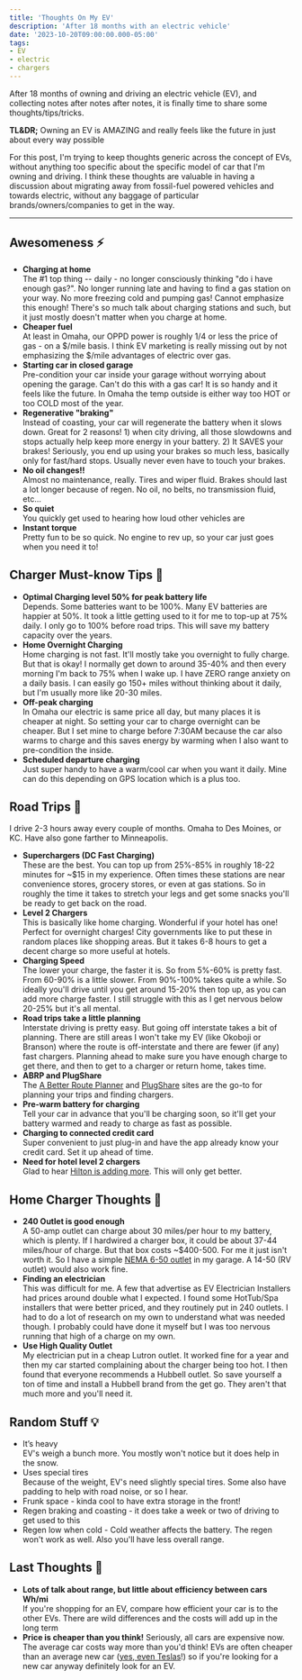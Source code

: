 ```yaml
---
title: 'Thoughts On My EV'
description: 'After 18 months with an electric vehicle'
date: '2023-10-20T09:00:00.000-05:00'
tags:
- EV
- electric
- chargers
---
```


After 18 months of owning and driving an electric vehicle (EV), and collecting notes after notes after notes,
it is finally time to share some thoughts/tips/tricks.

**TL&DR;** Owning an EV is AMAZING and really feels like the future in just about every way possible

For this post, I'm trying to keep thoughts generic across the concept of EVs, without anything too specific about
the specific model of car that I'm owning and driving. I think these thoughts are valuable in having a discussion
about migrating away from fossil-fuel powered vehicles and towards electric, without any baggage of particular
brands/owners/companies to get in the way.

---

## Awesomeness ⚡️
- **Charging at home**️  
The #1 top thing -- daily - no longer consciously thinking "do i have enough gas?". No longer running late and having
to find a gas station on your way. No more freezing cold and pumping gas! Cannot emphasize this enough! There's so much 
talk about charging stations and such, but it just mostly doesn't matter when you charge at home.
- **Cheaper fuel**  
At least in Omaha, our OPPD power is roughly 1/4 or less the price of gas - on a $/mile basis. I think EV marketing
is really missing out by not emphasizing the $/mile advantages of electric over gas.
- **Starting car in closed garage**  
Pre-condition your car inside your garage without worrying about opening the garage. Can't do this with a gas car!
It is so handy and it feels like the future. In Omaha the temp outside is either way too HOT or too COLD most of the year.
- **Regenerative "braking"**  
Instead of coasting, your car will regenerate the battery when it slows down. Great for 2 reasons! 1) when city driving,
all those slowdowns and stops actually help keep more energy in your battery. 2) It SAVES your brakes! Seriously,
you end up using your brakes so much less, basically only for fast/hard stops. Usually never even have to touch your brakes.
- **No oil changes‼️**  
Almost no maintenance, really. Tires and wiper fluid. Brakes should last a lot longer because of regen. No oil, no belts,
no transmission fluid, etc...
- **So quiet**  
You quickly get used to hearing how loud other vehicles are
- **Instant torque**  
Pretty fun to be so quick. No engine to rev up, so your car just goes when you need it to!

## Charger Must-know Tips 🔌
- **Optimal Charging level 50% for peak battery life**  
Depends. Some batteries want to be 100%. Many EV batteries are happier at 50%. It took a little getting used to it for
me to top-up at 75% daily. I only go to 100% before road trips. This will save my battery capacity over the years.
- **Home Overnight Charging**  
Home charging is not fast. It'll mostly take you overnight to fully charge. But that is okay! I normally get down to around
35-40% and then every morning I'm back to 75% when I wake up. I have ZERO range anxiety on a daily basis. I can easily go
150+ miles without thinking about it daily, but I'm usually more like 20-30 miles.
- **Off-peak charging**  
In Omaha our electric is same price all day, but many places it is cheaper at night. So setting your car to charge overnight
can be cheaper. But I set mine to charge before 7:30AM because the car also warms to charge and this saves energy by
warming when I also want to pre-condition the inside.
- **Scheduled departure charging**  
Just super handy to have a warm/cool car when you want it daily. Mine can do this depending on GPS location which is a plus too.

## Road Trips 🌄
I drive 2-3 hours away every couple of months. Omaha to Des Moines, or KC. Have also gone farther to Minneapolis. 
- **Superchargers (DC Fast Charging)**  
These are the best. You can top up from 25%-85% in roughly 18-22 minutes for ~$15 in my experience. Often times these stations
are near convenience stores, grocery stores, or even at gas stations. So in roughly the time it takes to stretch your
legs and get some snacks you'll be ready to get back on the road.
- **Level 2 Chargers**  
This is basically like home charging. Wonderful if your hotel has one! Perfect for overnight charges! City governments like
to put these in random places like shopping areas. But it takes 6-8 hours to get a decent charge so more useful at hotels.
- **Charging Speed**  
The lower your charge, the faster it is. So from 5%-60% is pretty fast. From 60-90% is a little slower. From 90%-100% takes
quite a while. So ideally you'll drive until you get around 15-20% then top up, as you can add more charge faster. I still
struggle with this as I get nervous below 20-25% but it's all mental.
- **Road trips take a little planning**  
Interstate driving is pretty easy. But going off interstate takes a bit of planning. There are still areas I won't take
my EV (like Okoboji or Branson) where the route is off-interstate and there are fewer (if any) fast chargers. Planning
ahead to make sure you have enough charge to get there, and then to get to a charger or return home, takes time.
- **ABRP and PlugShare**  
The [A Better Route Planner](https://abetterrouteplanner.com) and [PlugShare](https://www.plugshare.com) sites are the go-to
for planning your trips and finding chargers.
- **Pre-warm battery for charging**  
Tell your car in advance that you'll be charging soon, so it'll get your battery warmed and ready to charge as fast as possible.
- **Charging to connected credit card**  
Super convenient to just plug-in and have the app already know your credit card. Set it up ahead of time.
- **Need for hotel level 2 chargers**  
Glad to hear [Hilton is adding more](https://stories.hilton.com/releases/hilton-to-install-up-to-20000-tesla-universal-wall-connectors-at-2000-hotels).
This will only get better.

## Home Charger Thoughts 🔋
- **240 Outlet is good enough**  
A 50-amp outlet can charge about 30 miles/per hour to my battery, which is plenty. If I hardwired a charger box, it could
be about 37-44 miles/hour of charge. But that box costs ~$400-500. For me it just isn't worth it. So I have a simple 
[NEMA 6-50 outlet](https://a.co/d/5U4iUOH) in my garage. A 14-50 (RV outlet) would also work fine.
- **Finding an electrician**  
This was difficult for me. A few that advertise as EV Electrician Installers had prices around double what I expected.
I found some HotTub/Spa installers that were better priced, and they routinely put in 240 outlets. I had to do a lot
of research on my own to understand what was needed though. I probably could have done it myself but I was too nervous
running that high of a charge on my own.
- **Use High Quality Outlet**  
My electrician put in a cheap Lutron outlet. It worked fine for a year and then my car started complaining about the
charger being too hot. I then found that everyone recommends a Hubbell outlet. So save yourself a ton of time and
install a Hubbell brand from the get go. They aren't that much more and you'll need it.

## Random Stuff 💡
- It’s heavy  
EV's weigh a bunch more. You mostly won't notice but it does help in the snow.
- Uses special tires  
Because of the weight, EV's need slightly special tires. Some also have padding to help with road noise, or so I hear.
- Frunk space - kinda cool to have extra storage in the front!
- Regen braking and coasting - it does take a week or two of driving to get used to this
- Regen low when cold - Cold weather affects the battery. The regen won't work as well. Also you'll have less overall range.

## Last Thoughts 🎉
- **Lots of talk about range, but little about efficiency between cars Wh/mi**  
If you're shopping for an EV, compare how efficient your car is to the other EVs. There are wild differences and the costs
will add up in the long term
- **Price is cheaper than you think!**
Seriously, all cars are expensive now. The average car costs way more than you'd think! EVs are often cheaper than
an average new car ([yes, even Teslas](https://www.businessinsider.com/tesla-model-3-model-y-less-than-average-gas-car-2023-10)!)
so if you're looking for a new car anyway definitely look for an EV.
